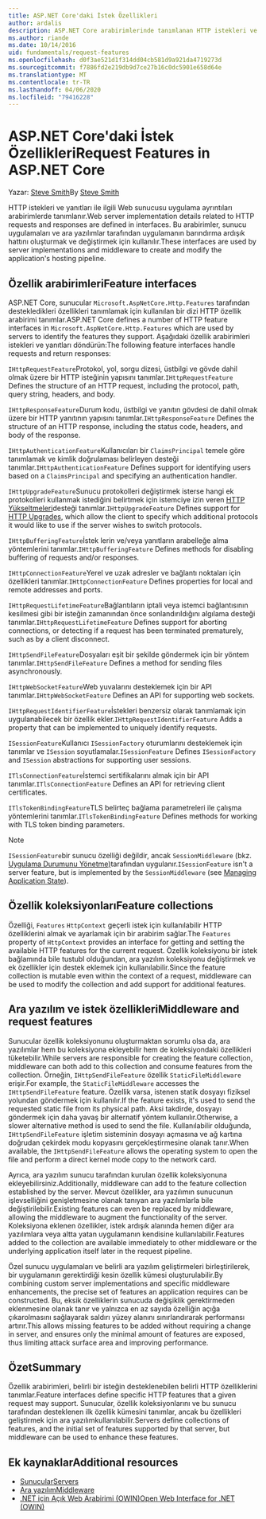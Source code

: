 ```yaml
---
title: ASP.NET Core'daki İstek Özellikleri
author: ardalis
description: ASP.NET Core arabirimlerinde tanımlanan HTTP istekleri ve yanıtları ile ilgili web sunucusu uygulama ayrıntıları hakkında bilgi edinin.
ms.author: riande
ms.date: 10/14/2016
uid: fundamentals/request-features
ms.openlocfilehash: d0f3ae521d1f314dd04cb581d9a921da4719273d
ms.sourcegitcommit: f7886fd2e219db9d7ce27b16c0dc5901e658d64e
ms.translationtype: MT
ms.contentlocale: tr-TR
ms.lasthandoff: 04/06/2020
ms.locfileid: "79416228"
---
```

# <a name="request-features-in-aspnet-core"></a><span data-ttu-id="e9878-103">ASP.NET Core'daki İstek Özellikleri</span><span class="sxs-lookup"><span data-stu-id="e9878-103">Request Features in ASP.NET Core</span></span>

<span data-ttu-id="e9878-104">Yazar: [Steve Smith](https://ardalis.com/)</span><span class="sxs-lookup"><span data-stu-id="e9878-104">By [Steve Smith](https://ardalis.com/)</span></span>

<span data-ttu-id="e9878-105">HTTP istekleri ve yanıtları ile ilgili Web sunucusu uygulama ayrıntıları arabirimlerde tanımlanır.</span><span class="sxs-lookup"><span data-stu-id="e9878-105">Web server implementation details related to HTTP requests and responses are defined in interfaces.</span></span> <span data-ttu-id="e9878-106">Bu arabirimler, sunucu uygulamaları ve ara yazılımlar tarafından uygulamanın barındırma ardışık hattını oluşturmak ve değiştirmek için kullanılır.</span><span class="sxs-lookup"><span data-stu-id="e9878-106">These interfaces are used by server implementations and middleware to create and modify the application's hosting pipeline.</span></span>

## <a name="feature-interfaces"></a><span data-ttu-id="e9878-107">Özellik arabirimleri</span><span class="sxs-lookup"><span data-stu-id="e9878-107">Feature interfaces</span></span>

<span data-ttu-id="e9878-108">ASP.NET Core, sunucular `Microsoft.AspNetCore.Http.Features` tarafından destekledikleri özellikleri tanımlamak için kullanılan bir dizi HTTP özellik arabirimi tanımlar.</span><span class="sxs-lookup"><span data-stu-id="e9878-108">ASP.NET Core defines a number of HTTP feature interfaces in `Microsoft.AspNetCore.Http.Features` which are used by servers to identify the features they support.</span></span> <span data-ttu-id="e9878-109">Aşağıdaki özellik arabirimleri istekleri ve yanıtları döndürün:</span><span class="sxs-lookup"><span data-stu-id="e9878-109">The following feature interfaces handle requests and return responses:</span></span>

<span data-ttu-id="e9878-110">`IHttpRequestFeature`Protokol, yol, sorgu dizesi, üstbilgi ve gövde dahil olmak üzere bir HTTP isteğinin yapısını tanımlar.</span><span class="sxs-lookup"><span data-stu-id="e9878-110">`IHttpRequestFeature` Defines the structure of an HTTP request, including the protocol, path, query string, headers, and body.</span></span>

<span data-ttu-id="e9878-111">`IHttpResponseFeature`Durum kodu, üstbilgi ve yanıtın gövdesi de dahil olmak üzere bir HTTP yanıtının yapısını tanımlar.</span><span class="sxs-lookup"><span data-stu-id="e9878-111">`IHttpResponseFeature` Defines the structure of an HTTP response, including the status code, headers, and body of the response.</span></span>

<span data-ttu-id="e9878-112">`IHttpAuthenticationFeature`Kullanıcıları bir `ClaimsPrincipal` temele göre tanımlamak ve kimlik doğrulaması belirleyen desteği tanımlar.</span><span class="sxs-lookup"><span data-stu-id="e9878-112">`IHttpAuthenticationFeature` Defines support for identifying users based on a `ClaimsPrincipal` and specifying an authentication handler.</span></span>

<span data-ttu-id="e9878-113">`IHttpUpgradeFeature`Sunucu protokolleri değiştirmek isterse hangi ek protokolleri kullanmak istediğini belirtmek için istemciye izin veren [HTTP Yükseltmeleri](https://tools.ietf.org/html/rfc2616.html#section-14.42)desteği tanımlar.</span><span class="sxs-lookup"><span data-stu-id="e9878-113">`IHttpUpgradeFeature` Defines support for [HTTP Upgrades](https://tools.ietf.org/html/rfc2616.html#section-14.42), which allow the client to specify which additional protocols it would like to use if the server wishes to switch protocols.</span></span>

<span data-ttu-id="e9878-114">`IHttpBufferingFeature`İstek lerin ve/veya yanıtların arabelleğe alma yöntemlerini tanımlar.</span><span class="sxs-lookup"><span data-stu-id="e9878-114">`IHttpBufferingFeature` Defines methods for disabling buffering of requests and/or responses.</span></span>

<span data-ttu-id="e9878-115">`IHttpConnectionFeature`Yerel ve uzak adresler ve bağlantı noktaları için özellikleri tanımlar.</span><span class="sxs-lookup"><span data-stu-id="e9878-115">`IHttpConnectionFeature` Defines properties for local and remote addresses and ports.</span></span>

<span data-ttu-id="e9878-116">`IHttpRequestLifetimeFeature`Bağlantıların iptali veya istemci bağlantısının kesilmesi gibi bir isteğin zamanından önce sonlandırıldığını algılama desteği tanımlar.</span><span class="sxs-lookup"><span data-stu-id="e9878-116">`IHttpRequestLifetimeFeature` Defines support for aborting connections, or detecting if a request has been terminated prematurely, such as by a client disconnect.</span></span>

<span data-ttu-id="e9878-117">`IHttpSendFileFeature`Dosyaları eşit bir şekilde göndermek için bir yöntem tanımlar.</span><span class="sxs-lookup"><span data-stu-id="e9878-117">`IHttpSendFileFeature` Defines a method for sending files asynchronously.</span></span>

<span data-ttu-id="e9878-118">`IHttpWebSocketFeature`Web yuvalarını desteklemek için bir API tanımlar.</span><span class="sxs-lookup"><span data-stu-id="e9878-118">`IHttpWebSocketFeature` Defines an API for supporting web sockets.</span></span>

<span data-ttu-id="e9878-119">`IHttpRequestIdentifierFeature`İstekleri benzersiz olarak tanımlamak için uygulanabilecek bir özellik ekler.</span><span class="sxs-lookup"><span data-stu-id="e9878-119">`IHttpRequestIdentifierFeature` Adds a property that can be implemented to uniquely identify requests.</span></span>

<span data-ttu-id="e9878-120">`ISessionFeature`Kullanıcı `ISessionFactory` oturumlarını desteklemek için tanımlar ve `ISession` soyutlamalar.</span><span class="sxs-lookup"><span data-stu-id="e9878-120">`ISessionFeature` Defines `ISessionFactory` and `ISession` abstractions for supporting user sessions.</span></span>

<span data-ttu-id="e9878-121">`ITlsConnectionFeature`İstemci sertifikalarını almak için bir API tanımlar.</span><span class="sxs-lookup"><span data-stu-id="e9878-121">`ITlsConnectionFeature` Defines an API for retrieving client certificates.</span></span>

<span data-ttu-id="e9878-122">`ITlsTokenBindingFeature`TLS belirteç bağlama parametreleri ile çalışma yöntemlerini tanımlar.</span><span class="sxs-lookup"><span data-stu-id="e9878-122">`ITlsTokenBindingFeature` Defines methods for working with TLS token binding parameters.</span></span>

> [!NOTE]
> <span data-ttu-id="e9878-123">`ISessionFeature`bir sunucu özelliği değildir, ancak `SessionMiddleware` (bkz. [Uygulama Durumunu Yönetme)](app-state.md)tarafından uygulanır.</span><span class="sxs-lookup"><span data-stu-id="e9878-123">`ISessionFeature` isn't a server feature, but is implemented by the `SessionMiddleware` (see [Managing Application State](app-state.md)).</span></span>

## <a name="feature-collections"></a><span data-ttu-id="e9878-124">Özellik koleksiyonları</span><span class="sxs-lookup"><span data-stu-id="e9878-124">Feature collections</span></span>

<span data-ttu-id="e9878-125">Özelliği, `Features` `HttpContext` geçerli istek için kullanılabilir HTTP özelliklerini almak ve ayarlamak için bir arabirim sağlar.</span><span class="sxs-lookup"><span data-stu-id="e9878-125">The `Features` property of `HttpContext` provides an interface for getting and setting the available HTTP features for the current request.</span></span> <span data-ttu-id="e9878-126">Özellik koleksiyonu bir istek bağlamında bile tustubl olduğundan, ara yazılım koleksiyonu değiştirmek ve ek özellikler için destek eklemek için kullanılabilir.</span><span class="sxs-lookup"><span data-stu-id="e9878-126">Since the feature collection is mutable even within the context of a request, middleware can be used to modify the collection and add support for additional features.</span></span>

## <a name="middleware-and-request-features"></a><span data-ttu-id="e9878-127">Ara yazılım ve istek özellikleri</span><span class="sxs-lookup"><span data-stu-id="e9878-127">Middleware and request features</span></span>

<span data-ttu-id="e9878-128">Sunucular özellik koleksiyonunu oluşturmaktan sorumlu olsa da, ara yazılımlar hem bu koleksiyona ekleyebilir hem de koleksiyondaki özellikleri tüketebilir.</span><span class="sxs-lookup"><span data-stu-id="e9878-128">While servers are responsible for creating the feature collection, middleware can both add to this collection and consume features from the collection.</span></span> <span data-ttu-id="e9878-129">Örneğin, `IHttpSendFileFeature` özellik `StaticFileMiddleware` erişir.</span><span class="sxs-lookup"><span data-stu-id="e9878-129">For example, the `StaticFileMiddleware` accesses the `IHttpSendFileFeature` feature.</span></span> <span data-ttu-id="e9878-130">Özellik varsa, istenen statik dosyayı fiziksel yolundan göndermek için kullanılır.</span><span class="sxs-lookup"><span data-stu-id="e9878-130">If the feature exists, it's used to send the requested static file from its physical path.</span></span> <span data-ttu-id="e9878-131">Aksi takdirde, dosyayı göndermek için daha yavaş bir alternatif yöntem kullanılır.</span><span class="sxs-lookup"><span data-stu-id="e9878-131">Otherwise, a slower alternative method is used to send the file.</span></span> <span data-ttu-id="e9878-132">Kullanılabilir olduğunda, `IHttpSendFileFeature` işletim sisteminin dosyayı açmasına ve ağ kartına doğrudan çekirdek modu kopyasını gerçekleştirmesine olanak tanır.</span><span class="sxs-lookup"><span data-stu-id="e9878-132">When available, the `IHttpSendFileFeature` allows the operating system to open the file and perform a direct kernel mode copy to the network card.</span></span>

<span data-ttu-id="e9878-133">Ayrıca, ara yazılım sunucu tarafından kurulan özellik koleksiyonuna ekleyebilirsiniz.</span><span class="sxs-lookup"><span data-stu-id="e9878-133">Additionally, middleware can add to the feature collection established by the server.</span></span> <span data-ttu-id="e9878-134">Mevcut özellikler, ara yazılımın sunucunun işlevselliğini genişletmesine olanak tanıyan ara yazılımlarla bile değiştirilebilir.</span><span class="sxs-lookup"><span data-stu-id="e9878-134">Existing features can even be replaced by middleware, allowing the middleware to augment the functionality of the server.</span></span> <span data-ttu-id="e9878-135">Koleksiyona eklenen özellikler, istek ardışık alanında hemen diğer ara yazılımlara veya altta yatan uygulamanın kendisine kullanılabilir.</span><span class="sxs-lookup"><span data-stu-id="e9878-135">Features added to the collection are available immediately to other middleware or the underlying application itself later in the request pipeline.</span></span>

<span data-ttu-id="e9878-136">Özel sunucu uygulamaları ve belirli ara yazılım geliştirmeleri birleştirilerek, bir uygulamanın gerektirdiği kesin özellik kümesi oluşturulabilir.</span><span class="sxs-lookup"><span data-stu-id="e9878-136">By combining custom server implementations and specific middleware enhancements, the precise set of features an application requires can be constructed.</span></span> <span data-ttu-id="e9878-137">Bu, eksik özelliklerin sunucuda değişiklik gerektirmeden eklenmesine olanak tanır ve yalnızca en az sayıda özelliğin açığa çıkarolmasını sağlayarak saldırı yüzey alanını sınırlandırarak performansı artırır.</span><span class="sxs-lookup"><span data-stu-id="e9878-137">This allows missing features to be added without requiring a change in server, and ensures only the minimal amount of features are exposed, thus limiting attack surface area and improving performance.</span></span>

## <a name="summary"></a><span data-ttu-id="e9878-138">Özet</span><span class="sxs-lookup"><span data-stu-id="e9878-138">Summary</span></span>

<span data-ttu-id="e9878-139">Özellik arabirimleri, belirli bir isteğin desteklenebilen belirli HTTP özelliklerini tanımlar.</span><span class="sxs-lookup"><span data-stu-id="e9878-139">Feature interfaces define specific HTTP features that a given request may support.</span></span> <span data-ttu-id="e9878-140">Sunucular, özellik koleksiyonlarını ve bu sunucu tarafından desteklenen ilk özellik kümesini tanımlar, ancak bu özellikleri geliştirmek için ara yazılımkullanılabilir.</span><span class="sxs-lookup"><span data-stu-id="e9878-140">Servers define collections of features, and the initial set of features supported by that server, but middleware can be used to enhance these features.</span></span>

## <a name="additional-resources"></a><span data-ttu-id="e9878-141">Ek kaynaklar</span><span class="sxs-lookup"><span data-stu-id="e9878-141">Additional resources</span></span>

* [<span data-ttu-id="e9878-142">Sunucular</span><span class="sxs-lookup"><span data-stu-id="e9878-142">Servers</span></span>](xref:fundamentals/servers/index)
* [<span data-ttu-id="e9878-143">Ara yazılım</span><span class="sxs-lookup"><span data-stu-id="e9878-143">Middleware</span></span>](xref:fundamentals/middleware/index)
* [<span data-ttu-id="e9878-144">.NET için Açık Web Arabirimi (OWIN)</span><span class="sxs-lookup"><span data-stu-id="e9878-144">Open Web Interface for .NET (OWIN)</span></span>](xref:fundamentals/owin)
